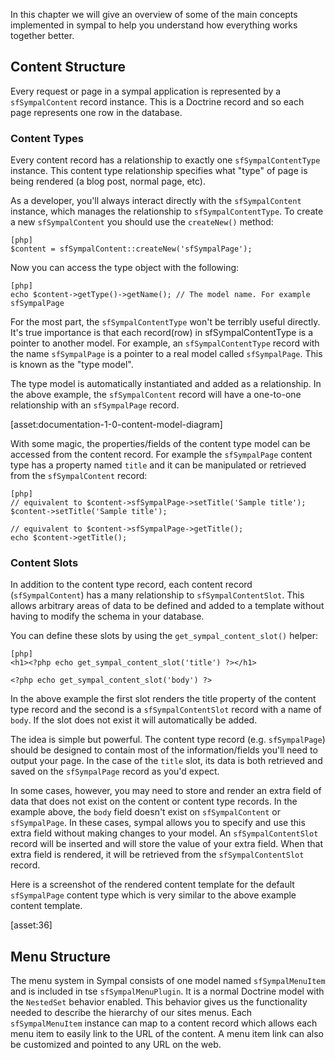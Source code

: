 In this chapter we will give an overview of some of the main concepts
implemented in sympal to help you understand how everything works together
better.

## Content Structure

Every request or page in a sympal application is represented by a
`sfSympalContent` record instance. This is a Doctrine record and so each
page represents one row in the database.

### Content Types

Every content record has a relationship to exactly one `sfSympalContentType`
instance. This content type relationship specifies what "type" of page
is being rendered (a blog post, normal page, etc).

As a developer, you'll always interact directly with the `sfSympalContent`
instance, which manages the relationship to `sfSympalContentType`.
To create a new `sfSympalContent` you should use the `createNew()` method:

    [php]
    $content = sfSympalContent::createNew('sfSympalPage');

Now you can access the type object with the following:

    [php]
    echo $content->getType()->getName(); // The model name. For example sfSympalPage

For the most part, the `sfSympalContentType` won't be terribly useful directly.
It's true importance is that each record(row) in sfSympalContentType is a
pointer to another model. For example, an `sfSympalContentType` record
with the name `sfSympalPage` is a pointer to a real model called `sfSympalPage`.
This is known as the "type model".

The type model is automatically instantiated and added as a relationship.
In the above example, the `sfSympalContent` record will have a one-to-one
relationship with an `sfSympalPage` record.

[asset:documentation-1-0-content-model-diagram]

With some magic, the properties/fields of the content type model
can be accessed from the content record. For example the `sfSympalPage`
content type has a property named `title` and it can be manipulated or
retrieved from the `sfSympalContent` record:

    [php]
    // equivalent to $content->sfSympalPage->setTitle('Sample title');
    $content->setTitle('Sample title');

    // equivalent to $content->sfSympalPage->getTitle();
    echo $content->getTitle();

### Content Slots

In addition to the content type record, each content record (`sfSympalContent`)
has a many relationship to `sfSympalContentSlot`. This allows arbitrary
areas of data to be defined and added to a template without having to
modify the schema in your database.

You can define these slots by using the `get_sympal_content_slot()` helper:

    [php]
    <h1><?php echo get_sympal_content_slot('title') ?></h1>

    <?php echo get_sympal_content_slot('body') ?>

In the above example the first slot renders the title property of the
content type record and the second is a `sfSympalContentSlot` record
with a name of `body`. If the slot does not exist it will automatically
be added.

The idea is simple but powerful. The content type record (e.g. `sfSympalPage`)
should be designed to contain most of the information/fields you'll need
to output your page. In the case of the `title` slot, its data is both retrieved
and saved on the `sfSympalPage` record as you'd expect.

In some cases, however, you may need to store and render an extra field of
data that does not exist on the content or content type records. In the
example above, the `body` field doesn't exist on `sfSympalContent` or
`sfSympalPage`. In these cases, sympal allows you to specify and use this
extra field without making changes to your model. An `sfSympalContentSlot`
record will be inserted and will store the value of your extra field.
When that extra field is rendered, it will be retrieved from the `sfSympalContentSlot`
record.

Here is a screenshot of the rendered content template for the default
`sfSympalPage` content type which is very similar to the above example
content template.

[asset:36]

## Menu Structure

The menu system in Sympal consists of one model named `sfSympalMenuItem`
and is included in tse `sfSympalMenuPlugin`. It is a normal Doctrine model
with the `NestedSet` behavior enabled. This behavior gives us the functionality
needed to describe the hierarchy of our sites menus. Each `sfSympalMenuItem`
instance can map to a content record which allows each menu item to easily
link to the URL of the content. A menu item link can also be customized
and pointed to any URL on the web.